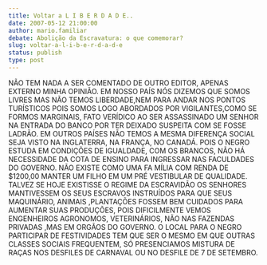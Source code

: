 ```yaml
---
title: Voltar a L I B E R D A D E..
date: 2007-05-12 21:00:00
author: mario.familiar
debate: Abolição da Escravatura: o que comemorar?
slug: voltar-a-l-i-b-e-r-d-a-d-e
status: publish 
type: post
---
```


NÃO TEM NADA A SER COMENTADO DE OUTRO EDITOR, APENAS EXTERNO MINHA OPINIÃO. EM NOSSO PAÍS NÓS DIZEMOS QUE SOMOS LIVRES MAS NÃO TEMOS LIBERDADE,NEM PARA ANDAR NOS PONTOS TURÍSTICOS POIS SOMOS LOGO ABORDADOS POR VIGILANTES,COMO SE FORMOS MARGINAIS, FATO VERÍDICO AO SER ASSASSINADO UM SENHOR NA ENTRADA DO BANCO POR TER DEIXADO SUSPEITA COM SE FOSSE LADRÃO. EM OUTROS PAÍSES NÃO TEMOS A MESMA DIFERENÇA SOCIAL SEJA VISTO NA INGLATERRA, NA FRANÇA, NO CANADÁ. POIS O NEGRO ESTUDA EM CONDIÇÕES DE IGUALDADE, COM OS BRANCOS, NÃO HÁ NECESSIDADE DA COTA DE ENSINO PARA INGRESSAR NAS FACULDADES DO GOVERNO. NÃO EXISTE COMO UMA FA MÍLIA COM RENDA DE $1200,00 MANTER UM FILHO EM UM PRÉ VESTIBULAR DE QUALIDADE. TALVEZ SE HOJE EXISTISSE O REGIME DA ESCRAVIDÃO OS SENHORES MANTIVESSEM OS SEUS ESCRAVOS INSTRUÍDOS PARA QUE SEUS MAQUINÁRIO, ANIMAIS ,PLANTAÇÕES FOSSEM BEM CUIDADOS PARA AUMENTAR SUAS PRODUÇÕES, POIS DIFICILMENTE VEMOS ENGENHEIROS AGRONOMOS, VETERINÁRIOS, NÃO NAS FAZENDAS PRIVADAS ,MAS EM ORGÃOS DO GOVERNO. O LOCAL PARA O NEGRO PARTICIPAR DE FESTIVIDADES TEM QUE SER O MESMO EM QUE OUTRAS CLASSES SOCIAIS FREQUENTEM, SÓ PRESENCIAMOS MISTURA DE RAÇAS NOS DESFILES DE CARNAVAL OU NO DESFILE DE 7 DE SETEMBRO.

